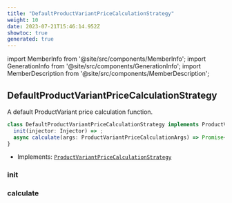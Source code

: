 ```yaml
---
title: "DefaultProductVariantPriceCalculationStrategy"
weight: 10
date: 2023-07-21T15:46:14.952Z
showtoc: true
generated: true
---
```

<!-- This file was generated from the Vendure source. Do not modify. Instead, re-run the "docs:build" script -->
import MemberInfo from '@site/src/components/MemberInfo';
import GenerationInfo from '@site/src/components/GenerationInfo';
import MemberDescription from '@site/src/components/MemberDescription';


## DefaultProductVariantPriceCalculationStrategy

<GenerationInfo sourceFile="packages/core/src/config/catalog/default-product-variant-price-calculation-strategy.ts" sourceLine="18" packageName="@vendure/core" />

A default ProductVariant price calculation function.

```ts title="Signature"
class DefaultProductVariantPriceCalculationStrategy implements ProductVariantPriceCalculationStrategy {
  init(injector: Injector) => ;
  async calculate(args: ProductVariantPriceCalculationArgs) => Promise<PriceCalculationResult>;
}
```
* Implements: <code><a href='/reference/typescript-api/products-stock/product-variant-price-calculation-strategy#productvariantpricecalculationstrategy'>ProductVariantPriceCalculationStrategy</a></code>



<div className="members-wrapper">

### init

<MemberInfo kind="method" type="(injector: <a href='/reference/typescript-api/common/injector#injector'>Injector</a>) => "   />


### calculate

<MemberInfo kind="method" type="(args: <a href='/reference/typescript-api/products-stock/product-variant-price-calculation-strategy#productvariantpricecalculationargs'>ProductVariantPriceCalculationArgs</a>) => Promise&#60;<a href='/reference/typescript-api/common/price-calculation-result#pricecalculationresult'>PriceCalculationResult</a>&#62;"   />




</div>
